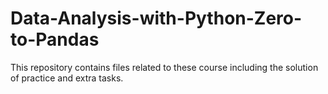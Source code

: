 # Data-Analysis-with-Python-Zero-to-Pandas
This repository contains files related to these course including the solution of practice and extra tasks.

